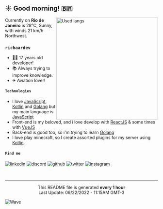 <h2>☀️ Good morning! 🇧🇷</h2>

<img align="right" alt="Used langs" width="335" 
     src="https://github-readme-stats.vercel.app/api/top-langs/?username=richaardev&layout=compact&show_icons=true&theme=tokyonight&hide_border=true">

Currently on <strong>Rio de Janeiro</strong> is 28°C, Sunny, with winds 21 km/h Northwest.

<h3><code>richaardev</code></h3>

-   👨‍💻 17 years old developer!
-   📚 Always trying to improve knowledge.
-   ✈ Aviation lover!

<div>
    <h4><code>Technologies</code></h4>
    <ul>
        <li>
            I love <a href="javascript.com">JavaScript</a>, <a href="kotlinlang.org">Kotlin</a> and <a href="go.dev">Golang</a>
            but my main language is <a href="javascript.com">JavaScript</a>
        </li>
        <li>
            Front-end is my beloved, and i love develop with <a href="https://reactjs.org/">ReactJS</a> & some times with <a href="https://vuejs.org">VueJS</a>
        </li>
        <li>
            Back-end is good too, so i'm trying to learn <a href="go.dev">Golang</a>
        </li>
        <li>
            I love play minecraft, so I create assorted plugins for my server using <a href="kotlinlang.org">Kotlin</a>.
        </li>
    </ul>
</div>

#### `Find me`
[![linkedin](https://skillicons.dev/icons?i=linkedin)](https://www.linkedin.com/in/richaardev/)
[![discord](https://skillicons.dev/icons?i=discord)](https://discord.gg/h2R5zfQW3B)
[![github](https://skillicons.dev/icons?i=github)](https://github.com/richaardev)
[![twitter](https://skillicons.dev/icons?i=twitter)](https://twitter.com/richaardev)
[![instagram](https://skillicons.dev/icons?i=instagram)](https://instagram.com/richaardev)


<br>
<hr>
<div align="center">
    This README file is generated <strong>every 1 hour</strong>
    <br>
    Last Update: 06/22/2022 - 11:15AM GMT-3
</div>

![Wave](https://cdn.discordapp.com/attachments/965376991450767400/965418648464408586/layered-waves-haikei_1.svg)

<!-- Organization is important!! -->
